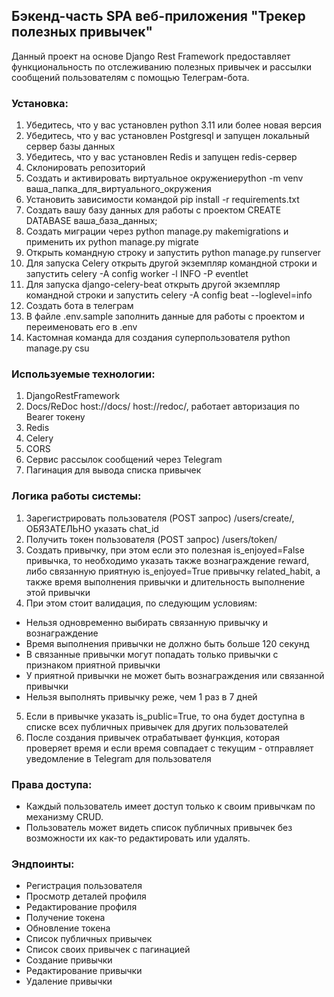 ## Бэкенд-часть SPA веб-приложения "Трекер полезных привычек"

Данный проект на основе Django Rest Framework предоставляет функциональность по отслеживанию полезных привычек 
и рассылки сообщений пользователям с помощью Телеграм-бота. 

### Установка:
1. Убедитесь, что у вас установлен python 3.11 или более новая версия
2. Убедитесь, что у вас установлен Postgresql и запущен локальный сервер базы данных
3. Убедитесь, что у вас установлен Redis и запущен redis-сервер
4. Склонировать репозиторий
5. Создать и активировать виртуальное окружениеpython -m venv ваша_папка_для_виртуального_окружения
6. Установить зависимости командой pip install -r requirements.txt
7. Создать вашу базу данных для работы с проектом CREATE DATABASE ваша_база_данных;
8. Создать миграции через python manage.py makemigrations и применить их python manage.py migrate
9. Открыть командную строку и запустить python manage.py runserver
10. Для запуска Celery открыть другой экземпляр командной строки и запустить celery -A config worker -l INFO -P eventlet
11. Для запуска django-celery-beat открыть другой экземпляр командной строки и запустить celery -A config beat --loglevel=info
12. Создать бота в телеграм
13. В файле .env.sample заполнить данные для работы с проектом и переименовать его в .env
14. Кастомная команда для создания суперпользователя python manage.py csu

### Используемые технологии:
1. DjangoRestFramework
2. Docs/ReDoc host://docs/ host://redoc/, работает авторизация по Bearer токену
3. Redis
4. Celery
5. CORS
6. Сервис рассылок сообщений через Telegram
7. Пагинация для вывода списка привычек

### Логика работы системы:

1. Зарегистрировать пользователя (POST запрос) /users/create/, ОБЯЗАТЕЛЬНО указать chat_id
2. Получить токен пользователя (POST запрос) /users/token/
3. Создать привычку, при этом если это полезная is_enjoyed=False привычка, то необходимо указать также вознаграждение reward, либо связанную приятную is_enjoyed=True привычку related_habit, а также время выполнения привычки и длительность выполнение этой привычки
4. При этом стоит валидация, по следующим условиям:
- Нельзя одновременно выбирать связанную привычку и вознаграждение
- Время выполнения привычки не должно быть больше 120 секунд
- В связанные привычки могут попадать только привычки с признаком приятной привычки
- У приятной привычки не может быть вознаграждения или связанной привычки
- Нельзя выполнять привычку реже, чем 1 раз в 7 дней
5. Если в привычке указать is_public=True, то она будет доступна в списке всех публичных привычек для других пользователей
6. После создания привычек отрабатывает функция, которая проверяет время и если время совпадает с текущим - отправляет уведомление в Telegram для пользователя

### Права доступа:

- Каждый пользователь имеет доступ только к своим привычкам по механизму CRUD.
- Пользователь может видеть список публичных привычек без возможности их как-то редактировать или удалять.

### Эндпоинты:

- Регистрация пользователя
- Просмотр деталей профиля
- Редактирование профиля
- Получение токена
- Обновление токена
- Список публичных привычек
- Список своих привычек с пагинацией
- Создание привычки
- Редактирование привычки
- Удаление привычки